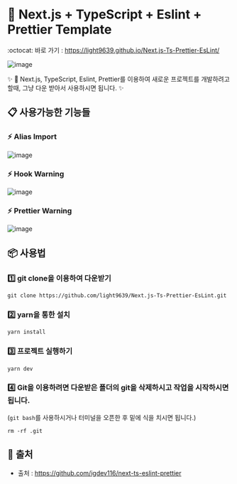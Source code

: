 # 🎫 Next.js + TypeScript + Eslint + Prettier Template

:octocat: 바로 가기 : https://light9639.github.io/Next.js-Ts-Prettier-EsLint/


![image](https://user-images.githubusercontent.com/70432453/176340481-60fe2e7c-4c9a-43c5-a1f8-c8886c3461a6.png)

:sparkles: 🎫 Next.js, TypeScript, Eslint, Prettier를 이용하여 새로운 프로젝트를 개발하려고 할때, 그냥 다운 받아서 사용하시면 됩니다. :sparkles:
## **📋 사용가능한 기능들**

### :zap: Alias Import

![image](https://user-images.githubusercontent.com/70432453/170644457-ede03cca-44e9-4543-94d3-412c9d317063.png)

### :zap: Hook Warning

![image](https://user-images.githubusercontent.com/70432453/170638708-23a20ffd-156e-494a-84be-b1e1cfdb5c93.png)

### :zap: Prettier Warning

![image](https://user-images.githubusercontent.com/70432453/170639043-24423ed1-73cc-4730-b270-2acea1ae0c74.png)

## **📦 사용법**
### :one: git clone을 이용하여 다운받기
```
git clone https://github.com/light9639/Next.js-Ts-Prettier-EsLint.git
```

### :two: yarn을 통한 설치
```
yarn install
```

### :three: 프로젝트 실행하기
```
yarn dev
```

### :four: Git을 이용하려면 다운받은 폴더의 git을 삭제하시고 작업을 시작하시면 됩니다.<br>
(`git bash`를 사용하시거나 터미널을 오픈한 후 밑에 식을 치시면 됩니다.)

```
rm -rf .git
```
## **:paperclip: 출처**
- 출처 : https://github.com/igdev116/next-ts-eslint-prettier
